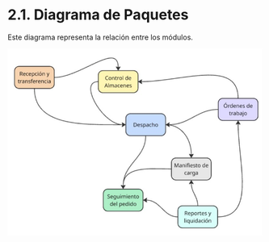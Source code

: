 # 2.1. Diagrama de Paquetes

Este diagrama representa la relación entre los módulos.

![](paquetes.jpg)